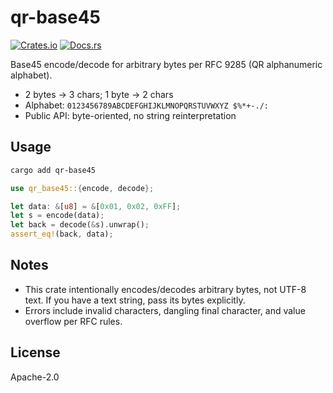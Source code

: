 # qr-base45

[![Crates.io](https://img.shields.io/crates/v/qr-base45.svg)](https://crates.io/crates/qr-base45)
[![Docs.rs](https://docs.rs/qr-base45/badge.svg)](https://docs.rs/qr-base45)

Base45 encode/decode for arbitrary bytes per RFC 9285 (QR alphanumeric alphabet).

- 2 bytes -> 3 chars; 1 byte -> 2 chars
- Alphabet: `0123456789ABCDEFGHIJKLMNOPQRSTUVWXYZ $%*+-./:`
- Public API: byte-oriented, no string reinterpretation

## Usage

```bash
cargo add qr-base45
```

```rust
use qr_base45::{encode, decode};

let data: &[u8] = &[0x01, 0x02, 0xFF];
let s = encode(data);
let back = decode(&s).unwrap();
assert_eq!(back, data);
```

## Notes
- This crate intentionally encodes/decodes arbitrary bytes, not UTF-8 text. If you have a text string, pass its bytes explicitly.
- Errors include invalid characters, dangling final character, and value overflow per RFC rules.

## License
Apache-2.0
